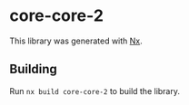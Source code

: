 # core-core-2

This library was generated with [Nx](https://nx.dev).

## Building

Run `nx build core-core-2` to build the library.
